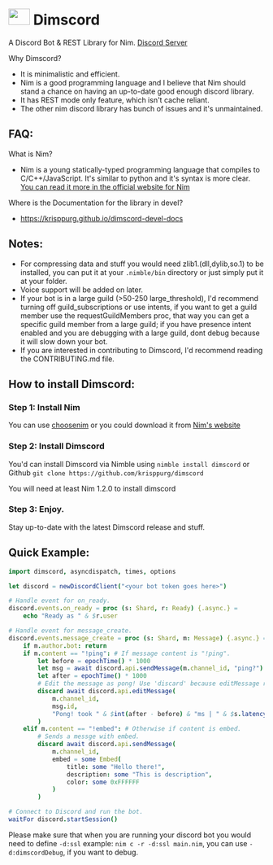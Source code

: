 
# <img src="assets/dimscord.png" width="42px" height="32px"/>  Dimscord
A Discord Bot & REST Library for Nim. [Discord Server](https://discord.gg/bw4mHUV)

Why Dimscord?
 * It is minimalistic and efficient. 
 * Nim is a good programming language and I believe that Nim should stand a chance on having an up-to-date good enough discord library.
 * It has REST mode only feature, which isn't cache reliant.
 * The other nim discord library has bunch of issues and it's unmaintained.
 
 ## FAQ:
 What is Nim?
   * Nim is a young statically-typed programming language that compiles to C/C++/JavaScript. It's similar to python and it's syntax is more clear. [You can read it more in the official website for Nim](https://nim-lang.org)

 Where is the Documentation for the library in devel?
   * https://krisppurg.github.io/dimscord-devel-docs

## Notes:
 * For compressing data and stuff you would need zlib1.(dll,dylib,so.1) to be installed, you can put it at your `.nimble/bin` directory or just simply put it at your folder.
 * Voice support will be added on later.
 * If your bot is in a large guild (>50-250 large_threshold), I'd recommend turning off guild_subscriptions or use intents, if you want to get a guild member use the requestGuildMembers proc, that way you can get a specific guild member from a large guild; if you have presence intent enabled and you are debugging with a large guild,
 dont debug because it will slow down your bot.
 * If you are interested in contributing to Dimscord, I'd recommend reading the CONTRIBUTING.md file.

## How to install Dimscord:
### Step 1: Install Nim

 You can use [choosenim](https://github.com/dom96/choosenim) or you could download it from [Nim's website](https://nim-lang.org/install.html)

 ### Step 2: Install Dimscord
 You'd can install Dimscord via Nimble using `nimble install dimscord` or Github `git clone https://github.com/krisppurg/dimscord`

You will need at least Nim 1.2.0 to install dimscord
 
 ### Step 3: Enjoy.
 Stay up-to-date with the latest Dimscord release and stuff.

## Quick Example:
```nim
import dimscord, asyncdispatch, times, options

let discord = newDiscordClient("<your bot token goes here>")

# Handle event for on_ready.
discord.events.on_ready = proc (s: Shard, r: Ready) {.async.} =
    echo "Ready as " & $r.user

# Handle event for message_create.
discord.events.message_create = proc (s: Shard, m: Message) {.async.} =
    if m.author.bot: return
    if m.content == "!ping": # If message content is "!ping".
        let before = epochTime() * 1000
        let msg = await discord.api.sendMessage(m.channel_id, "ping?")
        let after = epochTime() * 1000
        # Edit the message as pong! Use 'discard' because editMessage returns a new message.
        discard await discord.api.editMessage(
            m.channel_id,
            msg.id, 
            "Pong! took " & $int(after - before) & "ms | " & $s.latency() & "ms."
        )
    elif m.content == "!embed": # Otherwise if content is embed.
        # Sends a messge with embed.
        discard await discord.api.sendMessage(
            m.channel_id,
            embed = some Embed(
                title: some "Hello there!", 
                description: some "This is description",
                color: some 0xFFFFFF
            )
        )

# Connect to Discord and run the bot.
waitFor discord.startSession()
```
Please make sure that when you are running your discord bot you would need to define `-d:ssl` example: `nim c -r -d:ssl main.nim`, you can use `-d:dimscordDebug`, if you want to debug.